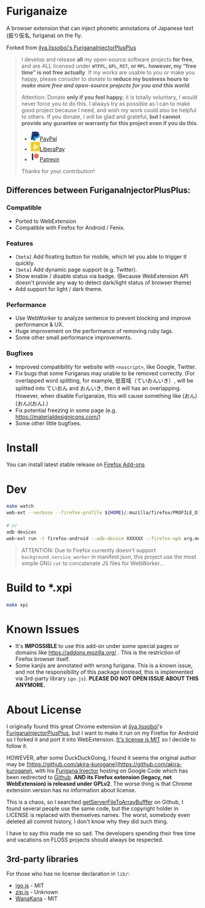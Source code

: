 # Furiganaize

A browser extension that can inject phonetic annotations of Japanese text (振り仮名, furigana) on the fly.

Forked from [ilya.lissoboi's FuriganaInjectorPlusPlus](https://github.com/ilyalissoboi/FuriganaInjectorPlusPlus)

> I develop and release **all** my open-source software projects **for free**, and are ALL licensed under **`WTFPL`, `GPL`, `MIT`, or `MPL`. however, my “free time” is not free actually**.
> If my works are usable to you or make you happy, please consider to donate to **reduce my business hours to _make more free and open-source projects for you and this world_**.
>
> Attention: Donate **only if you feel happy**; it is totally voluntary, I would never force you to do this. I always try as possible as I can to make good project because I need, and wish my work could also be helpful to others. If you donate, I will be glad and grateful, **but I cannot provide any gurantee or warranty for this project even if you do this.**
>
> - <a href="https://www.paypal.com/cgi-bin/webscr?cmd=_s-xclick&hosted_button_id=G4F7NM38ADPEC&source=url"> <img width="24" height="24" src="https://raw.githubusercontent.com/kuanyui/kuanyui/main/img/paypal.svg"/>PayPal</a>
> - <a href="https://liberapay.com/onoono"> <img width="24" height="24" src="https://raw.githubusercontent.com/kuanyui/kuanyui/main/img/liberapay.svg"/>LiberaPay</a></li>
> - <a href="https://www.patreon.com/onoono"> <img width="24" height="24" src="https://raw.githubusercontent.com/kuanyui/kuanyui/main/img/patreon.svg"/>Patreon</a></li>
>
> Thanks for your contribution!

## Differences between FuriganaInjectorPlusPlus:
### Compatible
- Ported to WebExtension
- Compatible with Firefox for Android / Fenix.
### Features
- `[beta]` Add floating button for mobile, which let you able to trigger it quickly.
- `[beta]` Add dynamic page support (e.g. Twitter).
- Show enable / disable status via badge. (Because WebExtension API doesn't provide any way to detect dark/light status of browser theme)
- Add support for light / dark theme.
### Performance
- Use WebWorker to analyze sentence to prevent blocking and improve performance & UX.
- Huge improvement on the performance of removing ruby tags.
- Some other small performance improvements.
### Bugfixes
- Improved compatibility for website with `<noscript>`, like Google, Twitter.
- Fix bugs that some Furiganas may unable to be removed correctly. (For overlapped word splitting, for example, 低音域（ていおんいき）, will be splitted into ていおん and おんいき, then it will has an overlapping. However, when disable Furiganaize, this will cause something like (おん)(おん)(おん).)
- Fix potential freezing in some page (e.g. https://materialdesignicons.com/)
- Some other little bugfixes.

# Install
You can install latest stable release on [Firefox Add-ons](https://addons.mozilla.org/en-US/firefox/addon/furiganaize/)

# Dev
```bash
make watch
web-ext --verbose --firefox-profile ${HOME}/.mozilla/firefox/PROFILE_DIR/ run

# or
adb devices
web-ext run -t firefox-android --adb-device XXXXXX --firefox-apk org.mozilla.fenix
```
> ATTENTION: Due to Firefox currently doesn't support `background.service_worker` in manifest.json, this project use the most simple GNU `cat` to concatenate JS files for WebWorker...

# Build to *.xpi
```bash
make xpi
```

# Known Issues
- It's **IMPOSSIBLE** to use this add-on under some special pages or domains like https://addons.mozilla.org/ . This is the restriction of Firefox browser itself.
- Some kanjis are annotated with wrong furigana. This is a known issue, and not the responsibility of this package (instead, this is implemented via 3rd-party library `igo.js`). **PLEASE DO NOT OPEN ISSUE ABOUT THIS ANYMORE.**


# About License
I originally found this great Chrome extension at [ilya.lissoboi](https://github.com/ilyalissoboi)'s [FuriganaInjectorPlusPlus](https://github.com/ilyalissoboi/FuriganaInjectorPlusPlus), but I want to make it run on my Firefox for Android so I forked it and port it into WebExtension. [It's license is MIT](https://github.com/ilyalissoboi/FuriganaInjectorPlusPlus/blob/master/LICENSE) so I decide to follow it.

HOWEVER, after some DuckDuckGoing, I found it seems the original author may be [https://github.com/akira-kurogane](https://github.com/akira-kurogane), with his [Furigana Injector](http://code.google.com/p/furigana-injector/) hosting on Google Code which has been redirected to [Github](https://github.com/akira-kurogane/furigana-injector). **AND its Firefox extension (legacy, not WebExtension) is released under GPLv2**. The worse thing is that Chrome extension version has no information about license.

This is a chaos, so I searched [getServerFileToArrayBufffer](https://github.com/search?q=getServerFileToArrayBufffer) on Github, I found several people use the same code, but the copyright holder in LICENSE is replaced with themselves names. The worst, somebody even deleted all commit history, I don't know why they did such thing.

I have to say this made me so sad. The developers spending their free time and vacations on FLOSS projects should always be respected.

## 3rd-party libraries
For those who has no license declaration in `lib/`:
- [igo.js](https://github.com/shogo82148/igo-javascript) - MIT
- [zip.js](https://github.com/shogo82148/zipjs) - Unknown
- [WanaKana](https://github.com/WaniKani/WanaKana) - MIT
